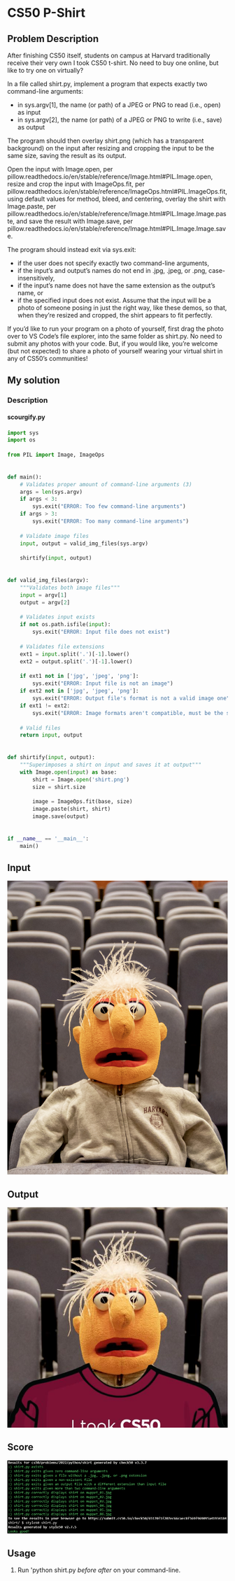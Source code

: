 # CS50 P-Shirt

## Problem Description

After finishing CS50 itself, students on campus at Harvard traditionally receive their very own I took CS50 t-shirt. No need to buy one online, but like to try one on virtually?

In a file called shirt.py, implement a program that expects exactly two command-line arguments:

- in sys.argv[1], the name (or path) of a JPEG or PNG to read (i.e., open) as input
- in sys.argv[2], the name (or path) of a JPEG or PNG to write (i.e., save) as output

The program should then overlay shirt.png (which has a transparent background) on the input after resizing and cropping the input to be the same size, saving the result as its output.

Open the input with Image.open, per pillow.readthedocs.io/en/stable/reference/Image.html#PIL.Image.open, resize and crop the input with ImageOps.fit, per pillow.readthedocs.io/en/stable/reference/ImageOps.html#PIL.ImageOps.fit, using default values for method, bleed, and centering, overlay the shirt with Image.paste, per pillow.readthedocs.io/en/stable/reference/Image.html#PIL.Image.Image.paste, and save the result with Image.save, per pillow.readthedocs.io/en/stable/reference/Image.html#PIL.Image.Image.save.

The program should instead exit via sys.exit:

- if the user does not specify exactly two command-line arguments,
- if the input’s and output’s names do not end in .jpg, .jpeg, or .png, case-insensitively,
- if the input’s name does not have the same extension as the output’s name, or
- if the specified input does not exist.
Assume that the input will be a photo of someone posing in just the right way, like these demos, so that, when they’re resized and cropped, the shirt appears to fit perfectly.

If you’d like to run your program on a photo of yourself, first drag the photo over to VS Code’s file explorer, into the same folder as shirt.py. No need to submit any photos with your code. But, if you would like, you’re welcome (but not expected) to share a photo of yourself wearing your virtual shirt in any of CS50’s communities!

## My solution

### Description

#### scourgify.py

```python
import sys
import os

from PIL import Image, ImageOps


def main():
    # Validates proper amount of command-line arguments (3)
    args = len(sys.argv)
    if args < 3:
        sys.exit("ERROR: Too few command-line arguments")
    if args > 3:
        sys.exit("ERROR: Too many command-line arguments")

    # Validate image files
    input, output = valid_img_files(sys.argv)

    shirtify(input, output)


def valid_img_files(argv):
    """Validates both image files"""
    input = argv[1]
    output = argv[2]

    # Validates input exists
    if not os.path.isfile(input):
        sys.exit("ERROR: Input file does not exist")

    # Validates file extensions
    ext1 = input.split('.')[-1].lower()
    ext2 = output.split('.')[-1].lower()

    if ext1 not in ['jpg', 'jpeg', 'png']:
        sys.exit("ERROR: Input file is not an image")
    if ext2 not in ['jpg', 'jpeg', 'png']:
        sys.exit("ERROR: Output file's format is not a valid image one")
    if ext1 != ext2:
        sys.exit("ERROR: Image formats aren't compatible, must be the same")

    # Valid files
    return input, output


def shirtify(input, output):
    """Superimposes a shirt on input and saves it at output"""
    with Image.open(input) as base:
        shirt = Image.open('shirt.png')
        size = shirt.size

        image = ImageOps.fit(base, size)
        image.paste(shirt, shirt)
        image.save(output)


if __name__ == '__main__':
    main()
```

## Input

![Muppet](./before2.jpg)

## Output

![Muppet with new shirt](./after.jpg)

## Score

![All good](./resources/score.png)

## Usage

1. Run 'python shirt.py *before after* on your command-line.